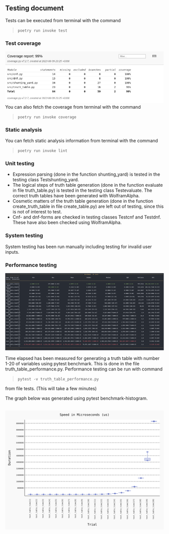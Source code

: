 ## Testing document <br>
Tests can be executed from terminal with the command <br>

>`poetry run invoke test`

### Test coverage
![coverage report](/Documentation/Images/coverage_09.08.PNG) <br>
You can also fetch the coverage from terminal with the command  <br>
>`poetry run invoke coverage`

### Static analysis
You can fetch static analysis information from terminal with the command <br>

>`poetry run invoke lint`

### Unit testing
- Expression parsing (done in the function shunting_yard) is tested in the testing class Testshunting_yard. <br>
- The logical steps of truth table generation (done in the function evaluate in file truth_table.py) is tested in the testing class Testevaluate. The correct truth tables have been generated with WolframAlpha.
- Cosmetic matters of the truth table generation (done in the function create_truth_table in file create_table.py) are left out of testing, since this is not of interest to test.
- Cnf- and dnf-forms are checked in testing classes Testcnf and Testdnf. These have also been checked using WolframAlpha.

### System testing
System testing has been run manually including testing for invalid user inputs. 

### Performance testing
![coverage report](/Documentation/Images/execution_times.png) <br>

Time elapsed has been measured for generating a truth table with number 1-20 of variables using pytest benchmark. This is done in the file truth_table_performance.py. Performance testing can be run with command <br>
>`pytest -v truth_table_performance.py` <br>

from file tests. (This will take a few minutes)

The graph below was generated using pytest benchmark-histogram. <br>
<br>

![coverage report](/Documentation/Images/my_benchmark.svg) <br>
